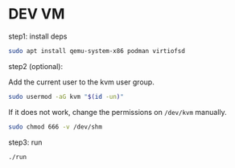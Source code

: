 # DEV VM

step1: install deps

```sh
sudo apt install qemu-system-x86 podman virtiofsd
```

step2 (optional):

Add the current user to the kvm user group.

```sh
sudo usermod -aG kvm "$(id -un)"
```

If it does not work, change the permissions on `/dev/kvm` manually.

```sh
sudo chmod 666 -v /dev/shm
```

step3: run

```sh
./run
```
